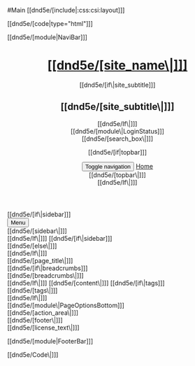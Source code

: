 #Main
[[dnd5e/[include\|:css:csi:layout]]]

[[dnd5e/[code\|type="html"]]]
<!---------------------------------------------------------
  Standard Template Layout
  Developed by the Wikidot Community
  Version: 1.02.150114
---------------------------------------------------------->
<a name="page-top"></a>
[[dnd5e/[module\|NaviBar]]]
<div class="container-wrap-wrap">
<div class="container-wrap">
 
<header class="header-wrap" role="banner">
  <div class="container header">
    <div class="site-title">
      <h1><a href="/"><span>[[dnd5e/[site_name\|]]]</span></a></h1>
      [[dnd5e/[if\|site_subtitle]]]<h2><span>[[dnd5e/[site_subtitle\|]]]</span></h2>[[dnd5e/If\|]]]
    </div>
    <div class="login-status">
      [[dnd5e/[module\|LoginStatus]]]
    </div>
    [[dnd5e/[search_box\|]]]
  </div>
 
  [[dnd5e/[if\|topbar]]]
  <nav class="top-bar-wrap navbar navbar-default" role="navigation">
    <div class="container top-bar">
      <div class="navbar-header">
        <button type="button" class="navbar-toggle" data-toggle="collapse" data-target=".navbar-top-target">
          <span class="sr-only">Toggle navigation</span>
          <span class="icon-bar"></span>
          <span class="icon-bar"></span>
          <span class="icon-bar"></span>
        </button>
        <a class="navbar-brand" href="/">Home</a>
      </div>
      <div class="collapse navbar-collapse navbar-top-target">
        [[dnd5e/[topbar\|]]]
      </div>
    </div>
  </nav>
  [[dnd5e/If\|]]]
 
  <div class="header-extra-div-1"><span></span></div>
  <div class="header-extra-div-2"><span></span></div>
  <div class="header-extra-div-3"><span></span></div>
</header>
 
<main class="content-wrap" role="main">
  <div class="container content">
    <div class="row">
    [[dnd5e/[if\|sidebar]]]
      <nav class="side-bar-wrap col-md-3">
        <div class="side-bar">
          <div class="side-bar-header">
            <button type="button" class="navbar-toggle collapsed" data-toggle="collapse" data-target=".navbar-side-target">
              <span>Menu</span>
            </button>
          </div>
          <div class="collapse navbar-collapse navbar-side-target">
            [[dnd5e/[sidebar\|]]]
          </div>
        </div>
      </nav>
      [[dnd5e/If\|]]]
      [[dnd5e/[if\|sidebar]]]<div class="main-content-wrap col-md-9">
      [[dnd5e/[else\|]]]<div class="main-content-wrap col-md-12">[[dnd5e/If\|]]]
        <div class="main-content">
          <div class="page-title page-header"><span>[[dnd5e/[page_title\|]]]</span></div>
          [[dnd5e/[if\|breadcrumbs]]]<div class="breadcrumbs">[[dnd5e/[breadcrumbs\|]]]</div>[[dnd5e/If\|]]]
          [[dnd5e/[content\|]]]
          [[dnd5e/[if\|tags]]]<div class="page-tags">[[dnd5e/[tags\|]]]</div>[[dnd5e/If\|]]]
          <div class="page-info-break"></div>
          <div class="page-options-container">[[dnd5e/[module\|PageOptionsBottom]]]</div>
          [[dnd5e/[action_area\|]]]
        </div>
      </div>
    </div>
  </div>
</main>
 
<footer class="footer-wrap" role="contentinfo">
  <div class="container footer">
    [[dnd5e/[footer\|]]]
    <div class="license-area">[[dnd5e/[license_text\|]]]</div>
  </div>
  <div class="extrac-div-1"><span></span></div>
  <div class="extrac-div-2"><span></span></div>
  <div class="extrac-div-3"><span></span></div>
</footer>
 
[[dnd5e/[module\|FooterBar]]]
</div> <!-- container-wrap -->
 
<div class="extra-div-1"><span></span></div>
<div class="extra-div-2"><span></span></div>
<div class="extra-div-3"><span></span></div>
<div class="extra-div-4"><span></span></div>
<div class="extra-div-5"><span></span></div>
<div class="extra-div-6"><span></span></div>
</div> <!-- container-wrap-wrap -->
[[dnd5e/Code\|]]]